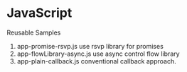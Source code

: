 # JavaScript
Reusable Samples

1) app-promise-rsvp.js  use rsvp library for promises
2) app-flowLibrary-async.js use async control flow library
3) app-plain-callback.js   conventional callback approach.
